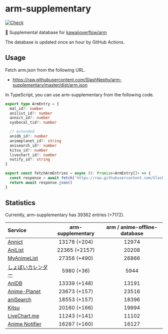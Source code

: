 # arm-supplementary

[![Check](https://github.com/SlashNephy/arm-supplementary/actions/workflows/check-node.yml/badge.svg)](https://github.com/SlashNephy/arm-supplementary/actions/workflows/check-node.yml)

💊 Supplemental database for [kawaiioverflow/arm](https://github.com/kawaiioverflow/arm)

The database is updated once an hour by GitHub Actions.

## Usage

Fetch arm.json from the following URL.

- https://raw.githubusercontent.com/SlashNephy/arm-supplementary/master/dist/arm.json

In TypeScript, you can use arm-supplementary from the following code.

```TypeScript
export type ArmEntry = {
  mal_id?: number
  anilist_id?: number
  annict_id?: number
  syobocal_tid?: number

  // extended
  anidb_id?: number
  animeplanet_id?: string
  anisearch_id?: number
  kitsu_id?: number
  livechart_id?: number
  notify_id?: string
}

export const fetchArmEntries = async (): Promise<ArmEntry[]> => {
  const response = await fetch('https://raw.githubusercontent.com/SlashNephy/arm-supplementary/master/dist/arm.json')
  return await response.json()
}
```

## Statistics

Currently, arm-supplementary has 39362 entries (+7172).

| Service                                     | arm-supplementary | arm / anime-offline-database |
| :------------------------------------------ | :---------------: | :--------------------------: |
| [Annict](https://annict.com)                |   13178 (+204)    |            12974             |
| [AniList](https://anilist.co)               |   22365 (+2157)   |            20208             |
| [MyAnimeList](https://myanimelist.net)      |   27356 (+490)    |            26866             |
| [しょぼいカレンダー](https://cal.syoboi.jp) |    5980 (+36)     |             5944             |
| [AniDB](https://anidb.net)                  |   13339 (+148)    |            13191             |
| [Anime-Planet](https://anime-planet.com)    |   23673 (+157)    |            23516             |
| [aniSearch](https://anisearch.com)          |   18553 (+157)    |            18396             |
| [Kitsu](https://kitsu.io)                   |   20160 (+166)    |            19994             |
| [LiveChart.me](https://livechart.me)        |   11243 (+141)    |            11102             |
| [Anime Notifier](https://notify.moe)        |   16287 (+160)    |            16127             |

